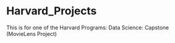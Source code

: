 # Harvard_Projects
This is for one of the Harvard Programs: Data Science: Capstone (MovieLens Project)
